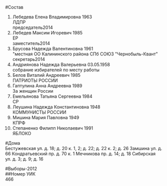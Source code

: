 #Состав  
1. Лебедева Елена Владимировна 1963  
    ЛДПР  
    председатель2014  
2. Лебедев Максим Игоревич 1985  
    ЕР  
    заместитель2014  
3. Брусова Надежда Валентиновна 1961  
    "местная ОО Калининского района СПб СОЮЗ "Чернобыль-Квант"  
    секретарь2014  
4. Андриянова Надежда Валерьевна 03.05.1958  
    собрание избирателей по месту работы  
5. Белов Виталий Андреевич 1985  
    ПАТРИОТЫ РОССИИ  
6. Гаптулина Анна Андреевна 1989  
    За женщин России  
7. Емельянова Татьяна Сергеевна 1984  
    СР  
8. Леушина Надежда Константиновна 1948  
    КОММУНИСТЫ РОССИИ  
9. Мишина Мария Павловна 1949  
    КПРФ  
10. Степаненко Филипп Николаевич 1991  
    ЯБЛОКО  
  
#Дома  
Бестужевская ул. д. 18; д. 20 к. 1, 2; д. 22; д. 22 к. 2; д. 26 Замшина ул. д. 66 Кондратьевский пр. д. 70 к. 1 Мечникова пр. д. 14; д. 18 Сибирская ул. д. 3; д. 9; д. 16  
  
#Выборы-2012  
##Номер УИК  
466  
